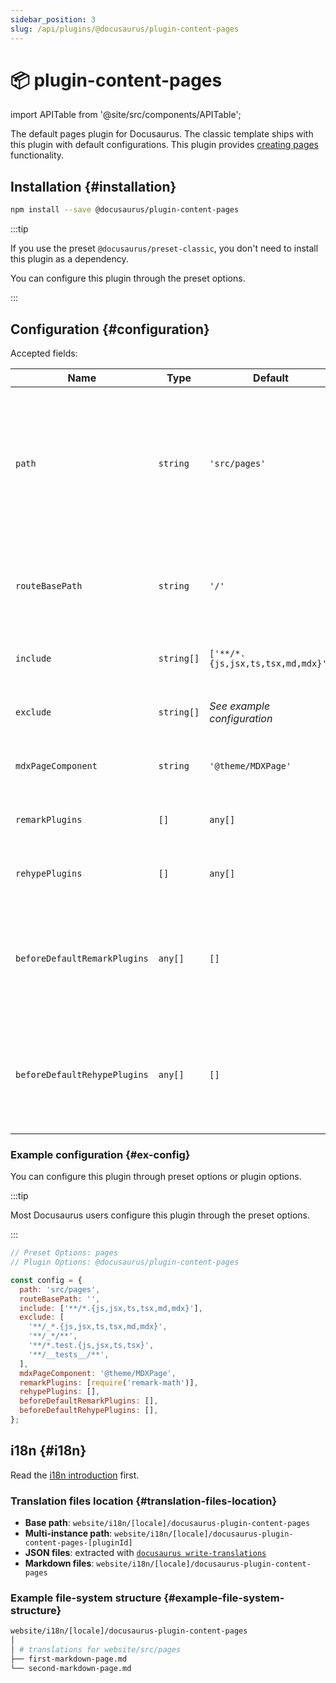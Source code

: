 ```yaml
---
sidebar_position: 3
slug: /api/plugins/@docusaurus/plugin-content-pages
---
```


# 📦 plugin-content-pages

import APITable from '@site/src/components/APITable';

The default pages plugin for Docusaurus. The classic template ships with this plugin with default configurations. This plugin provides [creating pages](guides/creating-pages.md) functionality.

## Installation {#installation}

```bash npm2yarn
npm install --save @docusaurus/plugin-content-pages
```

:::tip

If you use the preset `@docusaurus/preset-classic`, you don't need to install this plugin as a dependency.

You can configure this plugin through the preset options.

:::

## Configuration {#configuration}

Accepted fields:

<APITable>

| Name | Type | Default | Description |
| --- | --- | --- | --- |
| `path` | `string` | `'src/pages'` | Path to data on filesystem relative to site dir. Components in this directory will be automatically converted to pages. |
| `routeBasePath` | `string` | `'/'` | URL route for the pages section of your site. **DO NOT** include a trailing slash. |
| `include` | `string[]` | `['**/*.{js,jsx,ts,tsx,md,mdx}']` | Matching files will be included and processed. |
| `exclude` | `string[]` | _See example configuration_ | No route will be created for matching files. |
| `mdxPageComponent` | `string` | `'@theme/MDXPage'` | Component used by each MDX page. |
| `remarkPlugins` | `[]` | `any[]` | Remark plugins passed to MDX. |
| `rehypePlugins` | `[]` | `any[]` | Rehype plugins passed to MDX. |
| `beforeDefaultRemarkPlugins` | `any[]` | `[]` | Custom Remark plugins passed to MDX before the default Docusaurus Remark plugins. |
| `beforeDefaultRehypePlugins` | `any[]` | `[]` | Custom Rehype plugins passed to MDX before the default Docusaurus Rehype plugins. |

</APITable>

### Example configuration {#ex-config}

You can configure this plugin through preset options or plugin options.

:::tip

Most Docusaurus users configure this plugin through the preset options.

:::

```js config-tabs
// Preset Options: pages
// Plugin Options: @docusaurus/plugin-content-pages

const config = {
  path: 'src/pages',
  routeBasePath: '',
  include: ['**/*.{js,jsx,ts,tsx,md,mdx}'],
  exclude: [
    '**/_*.{js,jsx,ts,tsx,md,mdx}',
    '**/_*/**',
    '**/*.test.{js,jsx,ts,tsx}',
    '**/__tests__/**',
  ],
  mdxPageComponent: '@theme/MDXPage',
  remarkPlugins: [require('remark-math')],
  rehypePlugins: [],
  beforeDefaultRemarkPlugins: [],
  beforeDefaultRehypePlugins: [],
};
```

## i18n {#i18n}

Read the [i18n introduction](../../i18n/i18n-introduction.md) first.

### Translation files location {#translation-files-location}

- **Base path**: `website/i18n/[locale]/docusaurus-plugin-content-pages`
- **Multi-instance path**: `website/i18n/[locale]/docusaurus-plugin-content-pages-[pluginId]`
- **JSON files**: extracted with [`docusaurus write-translations`](../../cli.md#docusaurus-write-translations-sitedir)
- **Markdown files**: `website/i18n/[locale]/docusaurus-plugin-content-pages`

### Example file-system structure {#example-file-system-structure}

```bash
website/i18n/[locale]/docusaurus-plugin-content-pages
│
│ # translations for website/src/pages
├── first-markdown-page.md
└── second-markdown-page.md
```
